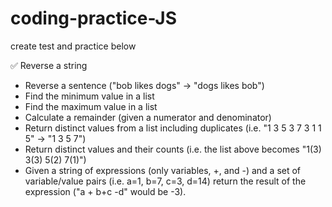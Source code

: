 # coding-practice-JS

create test and practice below

✅ Reverse a string
* Reverse a sentence ("bob likes dogs" -> "dogs likes bob")
* Find the minimum value in a list
* Find the maximum value in a list
* Calculate a remainder (given a numerator and denominator)
* Return distinct values from a list including duplicates (i.e. "1 3 5 3 7 3 1 1 5" -> "1 3 5 7")
* Return distinct values and their counts (i.e. the list above becomes "1(3) 3(3) 5(2) 7(1)")
* Given a string of expressions (only variables, +, and -) and a set of variable/value pairs (i.e. a=1, b=7, c=3, d=14) return the result of the expression ("a + b+c -d" would be -3).
